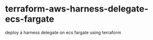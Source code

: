 # terraform-aws-harness-delegate-ecs-fargate
deploy a harness delegate on ecs fargate using terraform

